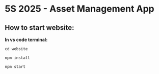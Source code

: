 # 5S 2025 - Asset Management App

## How to start website:

**In vs code terminal:**

``` 
cd website

npm install

npm start
```
